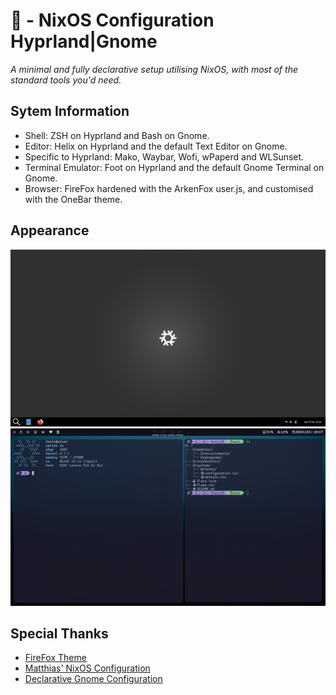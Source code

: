# 󰜗 - NixOS Configuration Hyprland|Gnome
*A minimal and fully declarative setup utilising NixOS, with most of the standard tools you'd need.* 

## Sytem Information
- Shell: ZSH on Hyprland and Bash on Gnome.
- Editor: Helix on Hyprland and the default Text Editor on Gnome.
- Specific to Hyprland: Mako, Waybar, Wofi, wPaperd and WLSunset.
- Terminal Emulator: Foot on Hyprland and the default Gnome Terminal on Gnome. 
- Browser: FireFox hardened with the ArkenFox user.js, and customised with the OneBar theme. 

## Appearance
![Gnome](https://github.com/Vonixxx/VonixOS/blob/main/screenshots/gnome.png)
![Hyprland](https://github.com/Vonixxx/VonixOS/blob/main/screenshots/hyprland.png)

## Special Thanks
- [FireFox Theme](https://codeberg.org/Freeplay/Firefox-Onebar/)
- [Matthias' NixOS Configuration](https://github.com/MatthiasBenaets/nixos-config/)
- [Declarative Gnome Configuration](https://hoverbear.org/blog/declarative-gnome-configuration-in-nixos/)

